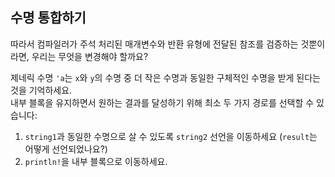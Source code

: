 ## 수명 통합하기

따라서 컴파일러가 주석 처리된 매개변수와 반환 유형에 전달된 참조를 검증하는 것뿐이라면, 우리는 무엇을 변경해야 할까요?

<div class="hint">
제네릭 수명 <code>'a</code>는 <code>x</code>와 <code>y</code>의 수명 중 더 작은 수명과 동일한 구체적인 수명을 받게 된다는 것을 기억하세요.
</div>

<div class="hint">
내부 블록을 유지하면서 원하는 결과를 달성하기 위해 최소 두 가지 경로를 선택할 수 있습니다:

1. `string1`과 동일한 수명으로 살 수 있도록 `string2` 선언을 이동하세요 (`result`는 어떻게 선언되었나요?)
2. `println!`을 내부 블록으로 이동하세요.

</div>